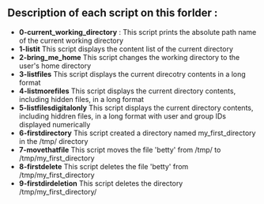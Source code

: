 ## Description of each script on this forlder :

- **0-current_working_directory** :
This script prints the absolute path name of the current working directory
- **1-listit**
This script displays the content list of the current directory
- **2-bring_me_home**
This script changes the working directory to the user's home directory
- **3-listfiles**
This script displays the current direcotry contents in a long format
- **4-listmorefiles**
This script displays the current directory contents, including hidden files, in a long format
- **5-listfilesdigitalonly**
This script displays the current directory contents, including hiddren files, in a long format with user and group IDs displayed numerically
- **6-firstdirectory**
This script created a directory named my_first_directory in the /tmp/ directory
- **7-movethatfile**
This script moves the file 'betty' from /tmp/ to /tmp/my_first_directory
- **8-firstdelete**
This script deletes the file 'betty' from /tmp/my_first_directory
- **9-firstdirdeletion**
This script deletes the directory /tmp/my_first_directory/

